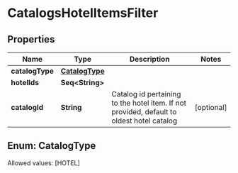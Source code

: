 

# CatalogsHotelItemsFilter


## Properties

Name | Type | Description | Notes
------------ | ------------- | ------------- | -------------
**catalogType** | [**CatalogType**](#CatalogType) |  | 
**hotelIds** | **Seq&lt;String&gt;** |  | 
**catalogId** | **String** | Catalog id pertaining to the hotel item. If not provided, default to oldest hotel catalog |  [optional]


## Enum: CatalogType
Allowed values: [HOTEL]




